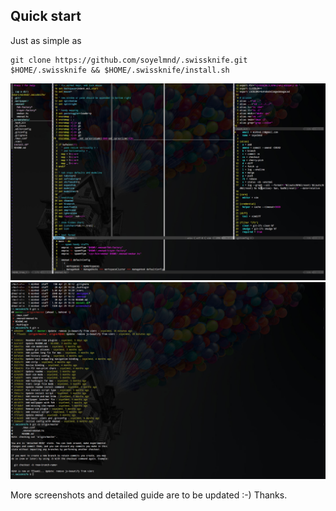 ## Quick start

Just as simple as
```'sh'
git clone https://github.com/soyelmnd/.swissknife.git $HOME/.swissknife && $HOME/.swissknife/install.sh
```

![vim](screenshots/vim.png)
![shell](screenshots/shell.png)

More screenshots and detailed guide are to be updated :-) Thanks.

